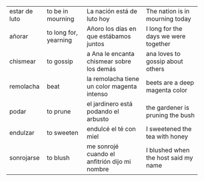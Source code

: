 




| | | | |
| - | - | - | - |
| estar de luto | to be in mourning | La nación está de luto hoy | The nation is in mourning today |
| añorar | to long for, yearning | Añoro los días en que estábamos juntos | I long for the days we were together |
| chismear | to gossip | a Ana le encanta chismear sobre los demás | ana loves to gossip about others |
| remolacha | beat | la remolacha tiene un color magenta intenso | beets are a deep magenta color |
| podar | to prune | el jardinero está podando el arbusto | the gardener is pruning the bush |
| endulzar | to sweeten | endulcé el té con miel | I sweetened the tea with honey |
| sonrojarse | to blush | me sonrojé cuando el anfitrión dijo mi nombre | I blushed when the host said my name |

